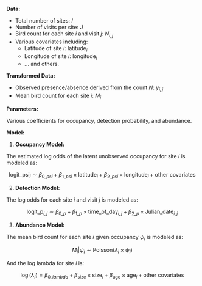 **Data:**

- Total number of sites: $I$
- Number of visits per site: $J$
- Bird count for each site $i$ and visit $j$: $N_{i,j}$
- Various covariates including:
  - Latitude of site $i$: $\text{latitude}_i$
  - Longitude of site $i$: $\text{longitude}_i$
  - ... and others.

**Transformed Data:**

- Observed presence/absence derived from the count $N$: $y_{i,j}$
- Mean bird count for each site $i$: $M_i$

**Parameters:**

Various coefficients for occupancy, detection probability, and abundance.

**Model:**

1. **Occupancy Model:**

The estimated log odds of the latent unobserved occupancy for site $i$ is modeled as:

$$
\text{logit\_psi}_i \sim \beta_{0\_psi} + \beta_{1\_psi} \times \text{latitude}_i + \beta_{2\_psi} \times \text{longitude}_i + \text{other covariates}
$$

2. **Detection Model:**

The log odds for each site $i$ and visit $j$ is modeled as:

$$
\text{logit\_p}_{i,j} \sim \beta_{0\_p} + \beta_{1\_p} \times \text{time\_of\_day}_{i,j} + \beta_{2\_p} \times \text{Julian\_date}_{i,j}
$$

3. **Abundance Model:**

The mean bird count for each site $i$ given occupancy $\psi_i$ is modeled as:

$$
M_i | \psi_i \sim \text{Poisson}(\lambda_i \times \psi_i)
$$

And the log lambda for site $i$ is:

$$
\log(\lambda_i) = \beta_{0\_lambda} + \beta_{\text{size}} \times \text{size}_i + \beta_{\text{age}} \times \text{age}_i + \text{other covariates}
$$
